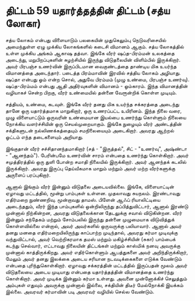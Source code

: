 # திட்டம் 59 யதார்த்தத்தின் திட்டம் (சத்ய லோகா)

சத்ய லோகம் என்பது விளையாடும் பலகையின் முதுகெலும்பு நெடுவரிசையில் அமைந்துள்ள ஏழு முக்கிய லோகங்களில் கடைசி விமானம் ஆகும். சத்ய லோகத்தில் உள்ள முக்கிய அங்கம் ஆகாஷ தத்வா. இங்கே வீரர் ஷப்த-பிரம்மன் உலகத்தை அடைந்து, மறுபிறப்புகளின் சுழற்சியில் இருந்து விடுதலையின் விளிம்பில் இருக்கிறார். அவர் பிரபஞ்ச உணர்வின் இருப்பிடமான வைகுண்டத்தை தாண்டிய மிக உயர்ந்த விமானத்தை அடைந்தார். படைத்த பிரம்மாவின் இரவில் சத்திய லோகம் அழியாது. ஷப்தா என்பது ஓம் என்ற சொல், அதுவே பிரம்மம் (முழு உண்மை, பிரபஞ்ச உணர்வு). ஷப்த-பிரம்மம் என்பது ஆதி அதிர்வுகளின் விமானம் - ஓம்காரம். இந்த விமானத்தின் வழியாகச் சென்ற பிறகு, வீரர் உண்மையில் தன்னை வேரூன்றிக் கொள்ள முடியும்.

சத்தியம், உண்மை, கடவுள். இங்கே வீரர் தனது மிக உயர்ந்த சக்கரத்தை அடைந்து தானே ஒரு யதார்த்தமாக மாறுகிறார், ஒரு உணரப்பட்ட உயிரினம். இந்த நிலை வரை, முழு விளையாட்டும் ஒருவரின் உண்மையான இயல்பை உணர்ந்து கொள்ளும் நிலையை நோக்கிய வளர்ச்சியின் ஒரு செயல்முறையாகும். இங்கே நுழையும் வீரர் அண்டத்தின் சக்திகளுடன் நல்லிணக்கத்தையும் சமநிலையையும் அடைகிறார். அவரது ஆற்றல் ஓட்டம் எந்த தடைகளையும் அறியாது.

இங்குதான் வீரர் சச்சிதானந்தமாகிறார் (சத் - "இருத்தல்", சிட் - "உணர்வு", அஷ்ண்டா - "ஆனந்தம்"). பேரின்பமே உணர்வின் சாரம் என்பதை உணர்ந்து கொள்கிறார். அவர் சமுத்திரத்தில் ஒரு துளி போன்ற சமாதி நிலையில் இருக்கிறார். அவர் ஆனந்தக் கடலில் இருக்கிறார். அவரது இருப்பு தெய்வீகமாக மாறும் மற்றும் அவர் மற்ற வீரர்களுக்கு அருளைப் பரப்புகிறார்.

ஆனால் இங்கும் வீரர் இன்னும் விடுதலை அடையவில்லை. இங்கே, விளையாட்டின் ஏழாவது மட்டத்தில், மூன்று பாம்புகள் உள்ளன. முதலாவது சுயநலம். இரண்டாவது எதிர்மறை நுண்ணறிவு. மூன்றாவது தாமஸ். பிளேன் ஆஃப் ரியாலிட்டியை அடைந்ததும், வீரர் இந்த பாம்புகளில் ஒன்றிலிருந்து தப்பித்துவிட்டார், ஆனால் இரண்டு முன்னால் நிற்கின்றன, அவரது விடுதலைக்கான தேடலுக்கு சவால் விடுகின்றன. வீரர் இன்னும் சந்தேகம் மற்றும் சோம்பலில் இருந்து தன்னை முழுமையாக விடுவித்துக் கொள்ளவில்லை என்றால், அவர் அவர்களில் ஒருவருக்கு பலியாவார். ஆனால் அவர் தனது மனதை எதிர்மறையிலிருந்து காப்பாற்ற முடிந்தால், அவரது கர்மா முடிவுக்கு வந்துவிட்டால், அவர் வெற்றிகரமாக தமஸ் மற்றும் மகிழ்ச்சியின் (சுகா) பாம்பைக் கடந்து செல்வார், எட்டாவது நிலையின் திட்டங்கள் மற்றும் காஸ்மிக் நனவு அவருக்கு முன்னால் காத்திருக்கிறது. அவர் எதிர்கொள்ளும் ஆபத்துகளை அவர் அறிந்திருக்கிறார், மேலும் அவர் தனது இலக்கை அடைய சரியான நடவடிக்கைகளை எடுக்க வேண்டும் என்பதை புரிந்துகொள்கிறார். ஏழாவது சக்கரத்தின் மட்டத்தில் இருப்பதன் மூலம் அவர் விடுதலையை அடைய முடியாது என்பதை யதார்த்தத்தின் விமானத்தை உணர்ந்து கொள்கிறார். அவர் முடிக்க இன்னும் கர்மா உள்ளது. அவனை முன்னோக்கிச் செலுத்தும் அம்புகள் எதுவும் அவருக்கு முன்னால் இல்லை, சக்தியின் திடீர் மேல்நோக்கி இயக்கம் இல்லை. அவரவர் கர்மாவின் படி அவரவர் வழியில் செல்ல வேண்டும்.
